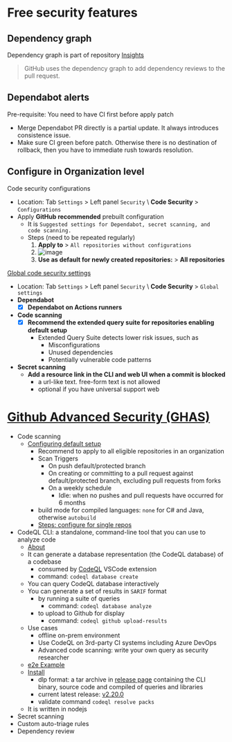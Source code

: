 # Free security features
## Dependency graph
Dependency graph is part of repository [Insights](../../network/dependencies)
> GitHub uses the dependency graph to add dependency reviews to the pull request.

## Dependabot alerts
Pre-requisite: You need to have CI first before apply patch
- Merge Dependabot PR directly is a partial update. It always introduces consistence issue.
- Make sure CI green before patch. Otherwise there is no destination of rollback, then you have to immediate rush towards resolution.

## Configure in Organization level
Code security configurations
- Location: Tab `Settings` > Left panel `Security` \ **Code Security** > `Configurations`
- Apply **GitHub recommended** prebuilt configuration
  - It is `Suggested settings for Dependabot, secret scanning, and code scanning.`
  - Steps (need to be repeated regularly)
    1. **Apply to** > `All repositories without configurations`
    2. ![image](https://github.com/user-attachments/assets/743c1341-bfce-47aa-a936-d4b7f02507e9)
    3. **Use as default for newly created repositories:** > **All repositories**

[Global code security settings](https://github.com/organizations/pbank-test/settings/security_analysis)
- Location: Tab `Settings` > Left panel `Security` \ **Code Security** > `Global settings`
- **Dependabot**
  - [x] **Dependabot on Actions runners**
- **Code scanning**
  - [x] **Recommend the extended query suite for repositories enabling default setup**
    - Extended Query Suite detects lower risk issues, such as
      - Misconfigurations
      - Unused dependencies
      - Potentially vulnerable code patterns
- **Secret scanning**
  - **Add a resource link in the CLI and web UI when a commit is blocked**
    - a url-like text. free-form text is not allowed
    - optional if you have universal support web


# [Github Advanced Security (GHAS)](https://docs.github.com/en/get-started/learning-about-github/about-github-advanced-security)
- Code scanning
  - [Configuring default setup](https://docs.github.com/en/code-security/code-scanning/enabling-code-scanning/configuring-default-setup-for-code-scanning)
    - Recommend to apply to all eligible repositories in an organization
    - Scan Triggers
      - On push default/protected branch
      - On creating or committing to a pull request against default/protected branch, excluding pull requests from forks
      - On a weekly schedule
        - Idle: when no pushes and pull requests have occurred for 6 months
    - build mode for compiled languages: `none` for C# and Java, otherwise `autobuild`
    - [Steps: configure for single repos](https://docs.github.com/en/code-security/code-scanning/enabling-code-scanning/configuring-default-setup-for-code-scanning#configuring-default-setup-for-a-repository)
- CodeQL CLI: a standalone, command-line tool that you can use to analyze code
  - [About](https://docs.github.com/en/code-security/codeql-cli/getting-started-with-the-codeql-cli/about-the-codeql-cli)
  - It can generate a database representation (the CodeQL database) of a codebase
    - consumed by [CodeQL](https://marketplace.visualstudio.com/items?itemName=GitHub.vscode-codeql) VSCode extension
    - command: `codeql database create`
  - You can query CodeQL database interactively
  - You can generate a set of results in `SARIF` format
    - by running a suite of queries
      - command: `codeql database analyze`
    - to upload to Github for display
      - command: `codeql github upload-results`
  - Use cases
    - offline on-prem environment
    - Use CodeQL on 3rd-party CI systems including Azure DevOps
    - Advanced code scanning: write your own query as security researcher
  - [e2e Example](https://docs.github.com/en/code-security/codeql-cli/getting-started-with-the-codeql-cli/about-the-codeql-cli#example-ci-configuration-for-codeql-analysis)
  - [Install](https://docs.github.com/en/code-security/codeql-cli/getting-started-with-the-codeql-cli/setting-up-the-codeql-cli)
    - dlp format: a tar archive in [release page](https://github.com/github/codeql-action/releases) containing the CLI binary, source code and compiled of queries and libraries
    - current latest release: [v2.20.0](https://github.com/github/codeql-action/releases/tag/codeql-bundle-v2.20.0)
    - validate command `codeql resolve packs`
  - It is written in nodejs
- Secret scanning
- Custom auto-triage rules
- Dependency review 

